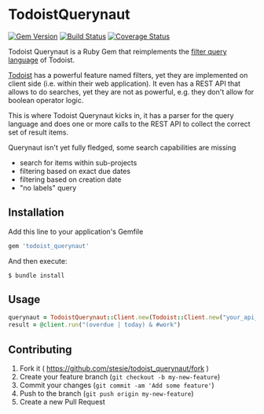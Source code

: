 # TodoistQuerynaut

[![Gem Version](https://badge.fury.io/rb/todoist_querynaut.svg)](https://badge.fury.io/rb/todoist_querynaut)
[![Build Status](https://travis-ci.org/stesie/todoist_querynaut.svg?branch=master)](https://travis-ci.org/stesie/todoist_querynaut)
[![Coverage Status](https://coveralls.io/repos/github/stesie/todoist_querynaut/badge.svg?branch=master)](https://coveralls.io/github/stesie/todoist_querynaut?branch=master)

Todoist Querynaut is a Ruby Gem that reimplements the [filter query language](https://support.todoist.com/hc/en-us/articles/205248842-Filters)
of Todoist.

[Todoist](https://todoist.com) has a powerful feature named filters,
yet they are implemented on client side (i.e. within their web application).
It even has a REST API that allows to do searches, yet they are not as powerful,
e.g. they don't allow for boolean operator logic.

This is where Todoist Querynaut kicks in, it has a parser for the query
language and does one or more calls to the REST API to collect the correct set
of result items.

Querynaut isn't yet fully fledged, some search capabilities are missing

* search for items within sub-projects
* filtering based on exact due dates
* filtering based on creation date
* "no labels" query

## Installation

Add this line to your application's Gemfile

```ruby
gem 'todoist_querynaut'
```

And then execute:

    $ bundle install

## Usage

```ruby
querynaut = TodoistQuerynaut::Client.new(Todoist::Client.new("your_api_token"))
result = @client.run("(overdue | today) & #work")
```

## Contributing

1. Fork it ( https://github.com/stesie/todoist_querynaut/fork )
2. Create your feature branch (`git checkout -b my-new-feature`)
3. Commit your changes (`git commit -am 'Add some feature'`)
4. Push to the branch (`git push origin my-new-feature`)
5. Create a new Pull Request
